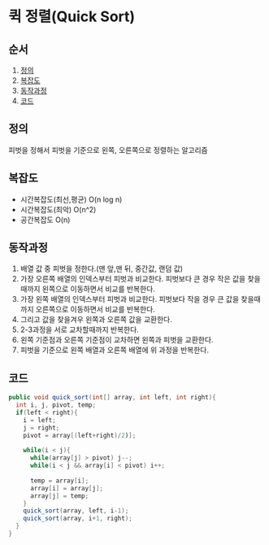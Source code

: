 # 퀵 정렬(Quick Sort)

## 순서
1. [정의](#정의)
2. [복잡도](#복잡도)
3. [동작과정](#동작과정)
4. [코드](#코드)

## 정의
  피벗을 정해서 피벗을 기준으로 왼쪽, 오른쪽으로 정렬하는 알고리즘
  
## 복잡도
  - 시간복잡도(최선,평균) O(n log n)
  - 시간복잡도(최악) O(n^2) 
  - 공간복잡도 O(n)

## 동작과정
  1. 배열 값 중 피벗을 정한다.(맨 앞,맨 뒤, 중간값, 랜덤 값)
  2. 가장 오른쪽 배열의 인덱스부터 피벗과 비교한다. 피벗보다 큰 경우 작은 값을 찾을때까지 왼쪽으로 이동하면서 비교를 반복한다.
  3. 가장 왼쪽 배열의 인덱스부터 피벗과 비교한다. 피벗보다 작을 경우 큰 값을 찾을때까지 오른쪽으로 이동하면서 비교를 반복한다.
  4. 그리고 값을 찾을겨우 왼쪽과 오른쪽 값을 교환한다.
  5. 2-3과정을 서로 교차할때까지 반복한다.
  6. 왼쪽 기준점과 오른쪽 기준점이 교차하면 왼쪽과 피벗을 교환한다.
  7. 피벗을 기준으로 왼쪽 배열과 오른쪽 배열에 위 과정을 반복한다.
  
## 코드
  ```java
  public void quick_sort(int[] array, int left, int right){
    int i, j, pivot, temp;
    if(left < right){
      i = left;
      j = right;
      pivot = array[(left+right)/2)];
      
      while(i < j){
        while(array[j] > pivot) j--;
        while(i < j && array[i] < pivot) i++;
        
        temp = array[i];
        array[i] = array[j];
        array[j] = temp;
      }
      quick_sort(array, left, i-1);
      quick_sort(array, i+1, right);
    }
  }
  ```
